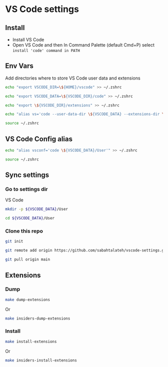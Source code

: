 # VS Code settings

## Install
- Install VS Code
- Open VS Code and then In Command Palette (default Cmd+P) select `install 'code' command in PATH`

## Env Vars
Add directories where to store VS Code user data and extensions
```bash
echo "export VSCODE_DIR=\${HOME}/vscode" >> ~/.zshrc
```
```bash
echo "export VSCODE_DATA=\${VSCODE_DIR}/code" >> ~/.zshrc
```
```bash
echo "export \${VSCODE_DIR}/extensions" >> ~/.zshrc
```
```bash
echo "alias vs='code --user-data-dir \${VSCODE_DATA} --extensions-dir \${VSCODE_EXTENSIONS}'" >> ~/.zshrc
```
```bash
source ~/.zshrc
```


## VS Code Config alias
```bash
echo "alias vsconf='code \${VSCODE_DATA}/User'" >> ~/.zshrc
```
```bash
source ~/.zshrc
```

## Sync settings
### Go to settings dir
VS Code
```bash
mkdir -p ${VSCODE_DATA}/User
```
```bash
cd ${VSCODE_DATA}/User
```

### Clone this repo
```bash
git init
```
```bash
git remote add origin https://github.com/sabahtalateh/vscode-settings.git
```
```bash
git pull origin main
```


## Extensions
### Dump
```bash
make dump-extensions
```
Or
```bash
make insiders-dump-extensions
```

### Install
```bash
make install-extensions
```
Or
```bash
make insiders-install-extensions
```
